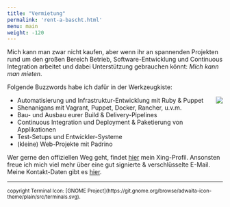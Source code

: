 ```yaml
---
title: "Vermietung"
permalink: 'rent-a-bascht.html'
menu: main
weight: -120
---
```

Mich kann man zwar nicht kaufen, aber wenn ihr an spannenden Projekten rund
um den großen Bereich Betrieb, Software-Entwicklung und Continuous Integration
arbeitet und dabei Unterstützung gebrauchen könnt: *Mich kann man mieten*.

Folgende Buzzwords habe ich dafür in der Werkzeugkiste:

<img align="right" src="/images/terminal.png" />

* Automatisierung und Infrastruktur-Entwicklung mit Ruby & Puppet
* Shenanigans mit Vagrant, Puppet, Docker, Rancher, u.v.m.
* Bau- und Ausbau eurer Build & Delivery-Pipelines
* Continuous Integration und Deployment & Paketierung von Applikationen
* Test-Setups und Entwickler-Systeme
* (kleine) Web-Projekte mit Padrino

Wer gerne den offiziellen Weg geht, findet [hier](https://www.xing.com/profile/Sebastian_Schulze10) mein Xing-Profil.
Ansonsten freue ich mich viel mehr über eine gut signierte & verschlüsselte E-Mail.
Meine Kontakt-Daten gibt es [hier](/impressum).

---
<small>
copyright Terminal Icon: [GNOME Project](https://git.gnome.org/browse/adwaita-icon-theme/plain/src/terminals.svg).
</small>
